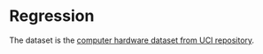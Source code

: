 Regression
==========

The dataset is the [computer hardware dataset from UCI repository](https://archive.ics.uci.edu/ml/datasets/Computer+Hardware).
